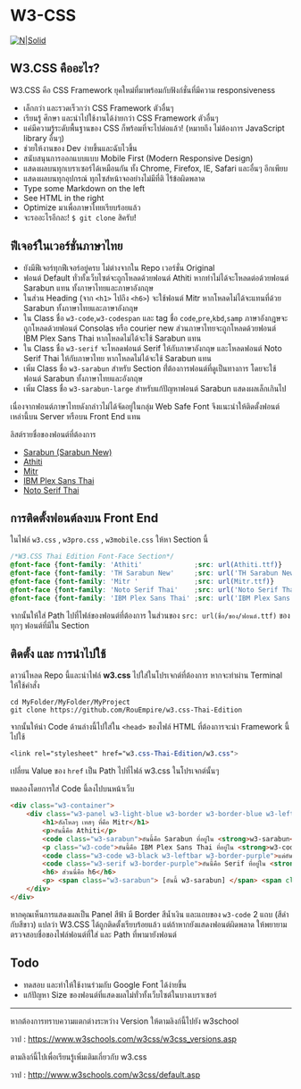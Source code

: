 # W3-CSS
[![N|Solid](http://www.w3schools.com/images/w3schoolscom_gray.gif)](http://www.w3schools.com/w3css/default.asp)

## W3.CSS คืออะไร?
W3.CSS คือ CSS Framework ยุคใหม่ที่มาพร้อมกับฟังก์ชั่นที่มีความ responsiveness

 * เล็กกว่า และรวดเร็วกว่า CSS Framework ตัวอื่นๆ
 * เรียนรู้ ศึกษา และนำไปใช้งานได้ง่ายกว่า CSS Framework ตัวอื่นๆ
 * แค่มีความรู้ระดับพื้นฐานของ CSS ก็พร้อมที่จะไปต่อแล้ว! (หมายถึง ไม่ต้องการ JavaScript library อื่นๆ)
 * ช่วยให้งานของ Dev ง่ายขึ้นและฉับไวขึ้น
 * สนับสนุนการออกแบบแบบ Mobile First (Modern Responsive Design)
 * แสดงผลบนทุกเบราเซอร์ได้เหมือนกัน ทั้ง Chrome, Firefox, IE, Safari และอื่นๆ อีกเพียบ
 * แสดงผลบนทุกอุปกรณ์ ทุกไซส์หน้าจออย่างไม่มีที่ติ ไร้ข้อผิดพลาด
 * Type some Markdown on the left
 * See HTML in the right
 * Optimize มาเพื่อภาษาไทยเรียบร้อยแล้ว
 * จะรออะไรอีกละ! ```$ git clone``` สิครับ!

## ฟีเจอร์ในเวอร์ชั่นภาษาไทย

* ยังมีฟีเจอร์ทุกฟีเจอร์อยู่ครบ ไม่ต่างจากใน Repo เวอร์ชั่น Original
* ฟอนต์ Default ทั่วทั้งเว็บไซต์จะถูกโหลดด้วยฟอนต์ Athiti หากทำไม่ได้จะโหลดต่อด้วยฟอนต์ Sarabun แทน ทั้งภาษาไทยและภาษาอังกฤษ
* ในส่วน Heading (จาก ```<h1>``` ไปถึง ```<h6>```) จะใช้ฟอนต์ Mitr หากโหลดไม่ได้จะแทนที่ด้วย Sarabun ทั้งภาษาไทยและภาษาอังกฤษ
* ใน Class ชื่อ ```w3-code```,```w3-codespan``` และ tag ชื่อ ```code```,```pre```,```kbd```,```samp``` ภาษาอังกฎษจะถูกโหลดด้วยฟอนต์ Consolas หรือ courier new ส่วนภาษาไทยจะถูกโหลดด้วยฟอนต์ IBM Plex Sans Thai หากโหลดไม่ได้จะใช้ Sarabun แทน
* ใน Class ชื่อ ```w3-serif``` จะโหลดฟอนต์ Serif ให้กับภาษาอังกฤษ และโหลดฟอนต์ Noto Serif Thai ให้กับภาษาไทย หากโหลดไม่ได้จะใช้ Sarabun แทน
* เพิ่ม Class ชื่อ ```w3-sarabun``` สำหรับ Section  ที่่ต้องการฟอนต์ที่ดูเป็นทางการ โดยจะใช้ฟอนต์ Sarabun ทั้งภาษาไทยและอังกฤษ
* เพิ่ม Class ชื่อ ```w3-sarabun-large``` สำหรับแก้ปัญหาฟอนต์ Sarabun แสดงผลเล็กเกินไป

เนื่องจากฟอนต์ภาษาไทยดังกล่าวไม่ได้จัดอยู่ในกลุ่ม Web Safe Font จึงแนะนำให้ติดตั้งฟอนต์เหล่านี้บน Server หรือบน Front End แทน

ลิสต์รายชื่อของฟอนต์ที่ต้องการ
* [Sarabun (Sarabun New)](https://www.f0nt.com/?dl_name=sipafonts/THSarabunNew.zip)
* [Athiti](https://fonts.google.com/specimen/Athiti)
* [Mitr](https://fonts.google.com/specimen/Mitr?query=Mitr&noto.lang=th_Thai)
* [IBM Plex Sans Thai](https://fonts.google.com/specimen/IBM+Plex+Sans+Thai)
* [Noto Serif Thai](https://fonts.google.com/noto/specimen/Noto+Serif+Thai)

## การติดตั้งฟอนต์ลงบน Front End

ในไฟล์ ```w3.css``` , ```w3pro.css``` , ```w3mobile.css``` ให้หา Section นี้

````css
/*W3.CSS Thai Edition Font-Face Section*/
@font-face {font-family: 'Athiti'             ;src: url(Athiti.ttf)}
@font-face {font-family: 'TH Sarabun New'     ;src: url('TH Sarabun New.ttf')}
@font-face {font-family: 'Mitr '              ;src: url(Mitr.ttf)}
@font-face {font-family: 'Noto Serif Thai'    ;src: url('Noto Serif Thai.ttf');}
@font-face {font-family: 'IBM Plex Sans Thai' ;src: url('IBM Plex Sans Thai.ttf')}
````
จากนั้นให้ใส่ Path ไปที่ไฟล์ของฟอนต์ที่ต้องการ ในส่วนของ ```src: url(ชื่อ/ของ/ฟอนต์.ttf)``` ของทุกๆ ฟอนต์ที่มีใน Section

## ติดตั้ง และ การนำไปใช้

ดาวน์โหลด Repo นี้และนำไฟล์ **w3.css** ไปใส่ในโปรเจกต์ที่ต้องการ หากจะทำผ่าน Terminal ให้ใช้คำสั่ง
```shell
cd MyFolder/MyFolder/MyProject
git clone https://github.com/RouEmpire/w3.css-Thai-Edition
```

จากนั้นให้นำ Code ด้านล่างนี้ไปใส่ใน ```<head>``` ของไฟล์ HTML ที่ต้องการจะนำ Framework นี้ไปใช้

```css
<link rel="stylesheet" href="w3.css-Thai-Edition/w3.css">
```
เปลี่ยน Value ของ ```href``` เป็น Path ไปที่ไฟล์ w3.css ในโปรเจกต์นั้นๆ

ทดลองโดยการใส่ Code นี้ลงไปบนหน้าเว็บ
```html
<div class="w3-container">
    <div class="w3-panel w3-light-blue w3-border w3-border-blue w3-leftbar">
        <h1>ฮัลโหลๆ เทสๆ ที่คือ Mitr</h1>
        <p>อันนี้คือ Athiti</p>
        <code class="w3-sarabun">อันนี้คือ Sarabun ที่อยู่ใน <strong>w3-sarabun</strong> </code>
        <p class="w3-code">อันนี้คือ IBM Plex Sans Thai ที่อยู่ใน <strong>w3-code</strong> </p>
        <code class="w3-code w3-black w3-leftbar w3-border-purple">แต่อันนี้ีเจ๋งกว่า</code>
        <code class="w3-serif w3-border-purple">อันนี้คือ Serif ที่อยู่ใน <strong>w3-serif</strong></code>
        <h6> ส่วนนี่คือ h6</h6>
        <p> <span class="w3-sarabun"> [อันนี้ w3-sarabun] </span> <span class="w3-sarabun-large"> [อันนี้ w3-sarabun-large] </span> [เทียบกับ Athiti] <span class="w3-code">อันนี้ w3-code</span></p>
    </div>
</div>
```
หากคุณเห็นการแสดงผลเป็น Panel สีฟ้า มี Border สีน้ำเงิน และแถบของ ```w3-code``` 2 แถบ (สีดำกับสีขาว) แปลว่า W3.CSS ได้ถูกติดตั้งเรียบร้อยแล้ว แต่ถ้าหากยังแสดงฟอนต์ผิดพลาด ให้พยายามตรวจสอบชื่อของไฟล์ฟอนต์ที่ใส่ และ Path ที่พามายังฟอนต์ 

## Todo

* ทดสอบ และทำให้ใช้งานร่วมกับ Google Font ได้ง่ายขึ้น
* แก้ปัญหา Size ของฟอนต์ที่แสดงผลไม่ทั่วทั้งเว็บไซต์ในบางเบราเซอร์
---

หากต้องการทราบความแตกต่างระหว่าง Version ให้ตามลิงก์นี้ไปยัง w3school 

วาป : https://www.w3schools.com/w3css/w3css_versions.asp

ตามลิงก์นี้ไปเพื่อเรียนรู้เพิ่มเติมเกี่ยวกับ w3.css

วาป : http://www.w3schools.com/w3css/default.asp

